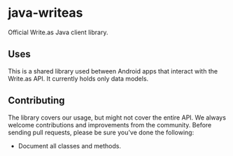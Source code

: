 # java-writeas

Official Write.as Java client library.

## Uses

This is a shared library used between Android apps that interact with the Write.as API. It currently holds only data models.

## Contributing

The library covers our usage, but might not cover the entire API. We always welcome contributions and improvements from the community. Before sending pull requests, please be sure you've done the following:

* Document all classes and methods.
